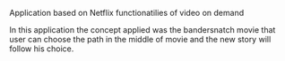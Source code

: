 <p>
  Application based on Netflix functionatilies of video on demand
</p>

<p>
  In this application the concept applied was the bandersnatch movie that user can choose the path in the middle of movie and the new story will follow his choice.
</p>